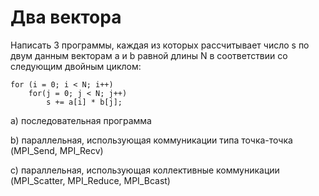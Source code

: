 # Два вектора

Написать 3 программы, каждая из которых рассчитывает число s по двум данным векторам a и b равной длины N в соответствии со следующим двойным циклом:

```
for (i = 0; i < N; i++)
    for(j = 0; j < N; j++)
        s += a[i] * b[j];
```

a) последовательная программа

b) параллельная, использующая коммуникации типа точка-точка (MPI_Send, MPI_Recv)

c) параллельная, использующая коллективные коммуникации (MPI_Scatter, MPI_Reduce, MPI_Bcast)
